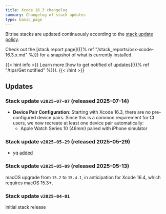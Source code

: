 ```yaml
---
title: Xcode 16.3 changelog
summary: Changelog of stack updates
type: basic_page
---
```


Bitrise stacks are updated continuously according to the [stack update policy](https://devcenter.bitrise.io/en/infrastructure/build-stacks/stack-update-policy.html).

Check out the [stack report page]({{% ref "/stack_reports/osx-xcode-16.3.x.md" %}}) for a snapshot of what is currently installed.

{{< hint info >}}
Learn more [how to get notified of updates]({{% ref "/tips/Get notified" %}}).
{{< /hint >}}

## Updates

### Stack update `v2025-07-07` (released 2025-07-14)

- **Device Pair Configuration**: Starting with Xcode 16.3, there are no pre-configured device pairs. Since this is a common requirement for CI users, we now recreate at least one device pair automatically:
  - Apple Watch Series 10 (46mm) paired with iPhone simulator

### Stack update `v2025-05-29` (released 2025-05-29)

- yq [added](https://formulae.brew.sh/formula/yq) 

### Stack update `v2025-05-09` (released 2025-05-13)

macOS upgrade from `15.2` to `15.4.1`, in anticipation for Xcode 16.4, which requires macOS 15.3+.

### Stack update `v2025-04-01`

Initial stack release
